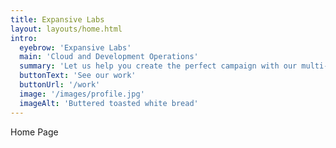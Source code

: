 ```yaml
---
title: Expansive Labs
layout: layouts/home.html
intro:
  eyebrow: 'Expansive Labs'
  main: 'Cloud and Development Operations'
  summary: 'Let us help you create the perfect campaign with our multi-faceted team of talented creatives.'
  buttonText: 'See our work'
  buttonUrl: '/work'
  image: '/images/profile.jpg'
  imageAlt: 'Buttered toasted white bread'
---
```

Home Page